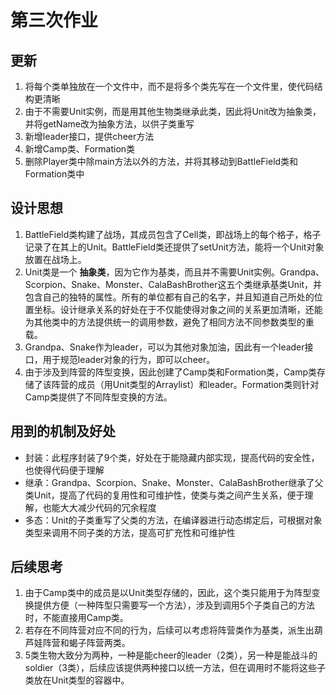 # 第三次作业

## 更新
1. 将每个类单独放在一个文件中，而不是将多个类先写在一个文件里，使代码结构更清晰
2. 由于不需要Unit实例，而是用其他生物类继承此类，因此将Unit改为抽象类，并将getName改为抽象方法，以供子类重写
3. 新增leader接口，提供cheer方法
4. 新增Camp类、Formation类
5. 删除Player类中除main方法以外的方法，并将其移动到BattleField类和Formation类中

## 设计思想
1. BattleField类构建了战场，其成员包含了Cell类，即战场上的每个格子，格子记录了在其上的Unit。BattleField类还提供了setUnit方法，能将一个Unit对象放置在战场上。
2. Unit类是一个 **抽象类**，因为它作为基类，而且并不需要Unit实例。Grandpa、Scorpion、Snake、Monster、CalaBashBrother这五个类继承基类Unit，并包含自己的独特的属性。所有的单位都有自己的名字，并且知道自己所处的位置坐标。设计继承关系的好处在于不仅能使得对象之间的关系更加清晰，还能为其他类中的方法提供统一的调用参数，避免了相同方法不同参数类型的重载。
3. Grandpa、Snake作为leader，可以为其他对象加油，因此有一个leader接口，用于规范leader对象的行为，即可以cheer。
4. 由于涉及到阵营的阵型变换，因此创建了Camp类和Formation类，Camp类存储了该阵营的成员（用Unit类型的Arraylist）和leader。Formation类则针对Camp类提供了不同阵型变换的方法。

## 用到的机制及好处
 - 封装：此程序封装了9个类，好处在于能隐藏内部实现，提高代码的安全性，也使得代码便于理解
 - 继承：Grandpa、Scorpion、Snake、Monster、CalaBashBrother继承了父类Unit，提高了代码的复用性和可维护性，使类与类之间产生关系，便于理解，也能大大减少代码的冗余程度
 - 多态：Unit的子类重写了父类的方法，在编译器进行动态绑定后，可根据对象类型来调用不同子类的方法，提高可扩充性和可维护性

## 后续思考
1. 由于Camp类中的成员是以Unit类型存储的，因此，这个类只能用于为阵型变换提供方便（一种阵型只需要写一个方法），涉及到调用5个子类自己的方法时，不能直接用Camp类。
2. 若存在不同阵营对应不同的行为，后续可以考虑将阵营类作为基类，派生出葫芦娃阵营和蝎子阵营两类。
3. 5类生物大致分为两种，一种是能cheer的leader（2类），另一种是能战斗的soldier（3类），后续应该提供两种接口以统一方法，但在调用时不能将这些子类放在Unit类型的容器中。
